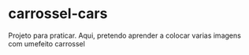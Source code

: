 # carrossel-cars
 Projeto para praticar. Aqui, pretendo aprender a colocar varias imagens com umefeito carrossel
